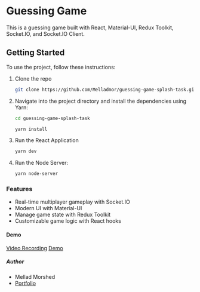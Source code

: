 # Guessing Game

This is a guessing game built with React, Material-UI, Redux Toolkit, Socket.IO, and Socket.IO Client.

## Getting Started

To use the project, follow these instructions:

1.  Clone the repo
    ```sh
    git clone https://github.com/Melladmor/guessing-game-splash-task.git
    ```
2.  Navigate into the project directory and install the dependencies using Yarn:

    ```sh
    cd guessing-game-splash-task
    ```

    ```sh
    yarn install
    ```

3.  Run the React Application
    ```sh
    yarn dev
    ```
4.  Run the Node Server:
    ```sh
    yarn node-server
    ```

### Features

- Real-time multiplayer gameplay with Socket.IO
- Modern UI with Material-UI
- Manage game state with Redux Toolkit
- Customizable game logic with React hooks

#### Demo

<a href="https://drive.google.com/file/d/1_ui3c_xSWki4pqHI6khHd57FL6upOJq_/view?usp=sharing" target="_blank">Video Recording</a>
<a href="https://guessing-game-splash-task.netlify.app/" target="_blank">Demo</a>

##### Author

- Mellad Morshed
- <a href="https://melladmorshed.netlify.app/" target="_blank">Portfolio</a>
